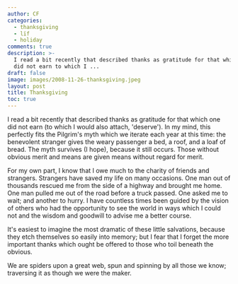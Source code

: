 ```yaml
---
author: CF
categories:
  - thanksgiving
  - lïf
  - holiday
comments: true
description: >-
  I read a bit recently that described thanks as gratitude for that which one
  did not earn to which I ...
draft: false
image: images/2008-11-26-thanksgiving.jpeg
layout: post
title: Thanksgiving
toc: true
---
```

    
I read a bit recently that described thanks as gratitude for that which one did not earn (to which I would also attach, 'deserve'). In my mind, this perfectly fits the Pilgrim's myth which we iterate each year at this time: the benevolent stranger gives the weary passenger a bed, a roof, and a loaf of bread. The myth survives (I hope), because it still occurs. Those without obvious merit and means are given means without regard for merit.    
    
For my own part, I know that I owe much to the charity of friends and strangers. Strangers have saved my life on many occasions. One man out of thousands rescued me from the side of a highway and brought me home. One man pulled me out of the road before a truck passed. One asked me to wait; and another to hurry. I have countless times been guided by the vision of others who had the opportunity to see the world in ways which I could not and the wisdom and goodwill to advise me a better course.    
    
It's easiest to imagine the most dramatic of these little salvations, because they etch themselves so easily into memory; but I fear that I forget the more important thanks which ought be offered to those who toil beneath the obvious.    
    
We are spiders upon a great web, spun and spinning by all those we know; traversing it as though we were the maker.    
